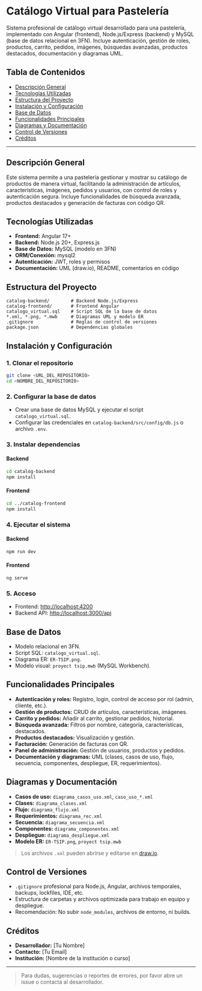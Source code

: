 # Catálogo Virtual para Pastelería

Sistema profesional de catálogo virtual desarrollado para una pastelería, implementado con Angular (frontend), Node.js/Express (backend) y MySQL (base de datos relacional en 3FN). Incluye autenticación, gestión de roles, productos, carrito, pedidos, imágenes, búsquedas avanzadas, productos destacados, documentación y diagramas UML.

## Tabla de Contenidos
- [Descripción General](#descripción-general)
- [Tecnologías Utilizadas](#tecnologías-utilizadas)
- [Estructura del Proyecto](#estructura-del-proyecto)
- [Instalación y Configuración](#instalación-y-configuración)
- [Base de Datos](#base-de-datos)
- [Funcionalidades Principales](#funcionalidades-principales)
- [Diagramas y Documentación](#diagramas-y-documentación)
- [Control de Versiones](#control-de-versiones)
- [Créditos](#créditos)

---

## Descripción General
Este sistema permite a una pastelería gestionar y mostrar su catálogo de productos de manera virtual, facilitando la administración de artículos, características, imágenes, pedidos y usuarios, con control de roles y autenticación segura. Incluye funcionalidades de búsqueda avanzada, productos destacados y generación de facturas con código QR.

## Tecnologías Utilizadas
- **Frontend:** Angular 17+
- **Backend:** Node.js 20+, Express.js
- **Base de Datos:** MySQL (modelo en 3FN)
- **ORM/Conexión:** mysql2
- **Autenticación:** JWT, roles y permisos
- **Documentación:** UML (draw.io), README, comentarios en código

## Estructura del Proyecto
```
catalog-backend/        # Backend Node.js/Express
catalog-frontend/       # Frontend Angular
catalogo_virtual.sql    # Script SQL de la base de datos
*.xml, *.png, *.mwb     # Diagramas UML y modelo ER
.gitignore              # Reglas de control de versiones
package.json            # Dependencias globales
```

## Instalación y Configuración
### 1. Clonar el repositorio
```bash
git clone <URL_DEL_REPOSITORIO>
cd <NOMBRE_DEL_REPOSITORIO>
```

### 2. Configurar la base de datos
- Crear una base de datos MySQL y ejecutar el script `catalogo_virtual.sql`.
- Configurar las credenciales en `catalog-backend/src/config/db.js` o archivo `.env`.

### 3. Instalar dependencias
#### Backend
```bash
cd catalog-backend
npm install
```
#### Frontend
```bash
cd ../catalog-frontend
npm install
```

### 4. Ejecutar el sistema
#### Backend
```bash
npm run dev
```
#### Frontend
```bash
ng serve
```

### 5. Acceso
- Frontend: [http://localhost:4200](http://localhost:4200)
- Backend API: [http://localhost:3000/api](http://localhost:3000/api)

## Base de Datos
- Modelo relacional en 3FN.
- Script SQL: `catalogo_virtual.sql`.
- Diagrama ER: `ER-TSIP.png`.
- Modelo visual: `proyect tsip.mwb` (MySQL Workbench).

## Funcionalidades Principales
- **Autenticación y roles:** Registro, login, control de acceso por rol (admin, cliente, etc.).
- **Gestión de productos:** CRUD de artículos, características, imágenes.
- **Carrito y pedidos:** Añadir al carrito, gestionar pedidos, historial.
- **Búsqueda avanzada:** Filtros por nombre, categoría, características, destacados.
- **Productos destacados:** Visualización y gestión.
- **Facturación:** Generación de facturas con QR.
- **Panel de administración:** Gestión de usuarios, productos y pedidos.
- **Documentación y diagramas:** UML (clases, casos de uso, flujo, secuencia, componentes, despliegue, ER, requerimientos).

## Diagramas y Documentación
- **Casos de uso:** `diagrama_casos_uso.xml`, `caso_uso_*.xml`
- **Clases:** `diagrama_clases.xml`
- **Flujo:** `diagrama_flujo.xml`
- **Requerimientos:** `diagrama_rec.xml`
- **Secuencia:** `diagrama_secuencia.xml`
- **Componentes:** `diagrama_componentes.xml`
- **Despliegue:** `diagrama_despliegue.xml`
- **Modelo ER:** `ER-TSIP.png`, `proyect tsip.mwb`

> Los archivos `.xml` pueden abrirse y editarse en [draw.io](https://app.diagrams.net/).

## Control de Versiones
- `.gitignore` profesional para Node.js, Angular, archivos temporales, backups, lockfiles, IDE, etc.
- Estructura de carpetas y archivos optimizada para trabajo en equipo y despliegue.
- Recomendación: No subir `node_modules`, archivos de entorno, ni builds.

## Créditos
- **Desarrollador:** [Tu Nombre]
- **Contacto:** [Tu Email]
- **Institución:** [Nombre de la institución o curso]

---

> Para dudas, sugerencias o reportes de errores, por favor abre un issue o contacta al desarrollador.

